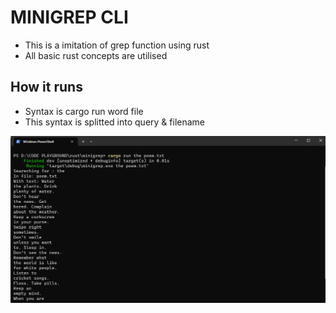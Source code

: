 # MINIGREP CLI

* This is a imitation of grep function using rust
* All basic rust concepts are utilised

## How it runs

* Syntax is cargo run word file
* This syntax is splitted into query & filename

![1687704802575](image/readme/1687704802575.png)
